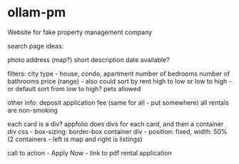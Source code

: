 # ollam-pm
Website for fake property management company 


search page ideas:

photo
address (map?)
short description 
date available?

filters:
city
type - house, condo, apartment
number of bedrooms
number of bathrooms
price (range) - also could sort by rent high to low or low to high - or default sort from low to high?
pets allowed

other info:
deposit
application fee (same for all - put somewhere)
all rentals are non-smoking 


each card is a div? appfolio does divs for each card, and then a container div
css - box-sizing: border-box
container div - position: fixed, width: 50% (2 containers - left is map and right is listings)


call to action - Apply Now - link to pdf rental application 